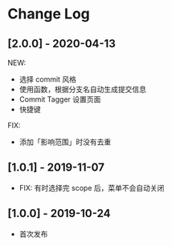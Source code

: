 # Change Log

## [2.0.0] - 2020-04-13

NEW:

- 选择 commit 风格
- 使用函数，根据分支名自动生成提交信息
- Commit Tagger 设置页面
- 快捷键

FIX:

- 添加「影响范围」时没有去重

## [1.0.1] - 2019-11-07

- FIX: 有时选择完 scope 后，菜单不会自动关闭

## [1.0.0] - 2019-10-24

- 首次发布
